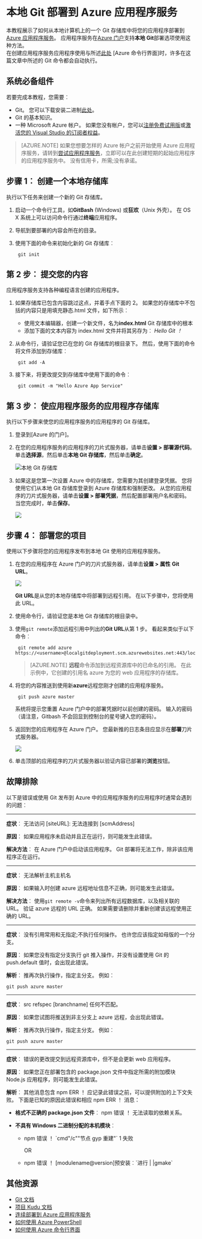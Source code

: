<properties
    pageTitle="本地 Git 部署到 Azure 应用程序服务"
    description="了解如何启用本地 Git 部署到 Azure 应用程序服务。"
    services="app-service"
    documentationCenter=""
    authors="dariagrigoriu"
    manager="wpickett"
    editor="mollybos"/>

<tags
    ms.service="app-service"
    ms.workload="na"
    ms.tgt_pltfrm="na"
    ms.devlang="na"
    ms.topic="article"
    ms.date="06/13/2016"
    ms.author="dariagrigoriu"/>
    
# <a name="local-git-deployment-to-azure-app-service"></a>本地 Git 部署到 Azure 应用程序服务

本教程展示了如何从本地计算机上的一个 Git 存储库中将您的应用程序部署到[Azure 应用程序服务]。 应用程序服务在[Azure 门户]支持**本地 Git**部署选项使用这种方法。  
在创建应用程序服务应用程序使用与所述[此处](app-service-web-get-started.md) [Azure 命令行界面]时，许多在这篇文章中所述的 Git 命令都会自动执行。

## <a name="prerequisites"></a>系统必备组件

若要完成本教程，您需要︰

- Git。 您可以下载安装二进制[此处](http://www.git-scm.com/downloads)。  
- Git 的基本知识。
- 一种 Microsoft Azure 帐户。 如果您没有帐户，您可以[注册免费试用版](https://azure.microsoft.com/pricing/free-trial)或[激活您的 Visual Studio 的订阅者权益](https://azure.microsoft.com/pricing/member-offers/msdn-benefits-details)。

>[AZURE.NOTE] 如果您想要怎样的 Azure 帐户之前开始使用 Azure 应用程序服务，请转到[尝试应用程序服务](http://go.microsoft.com/fwlink/?LinkId=523751)，立即可以在此创建短期的起始应用程序的应用程序服务中。 没有信用卡，所需;没有承诺。  

## <a name="Step1"></a>步骤 1︰ 创建一个本地存储库

执行以下任务来创建一个新的 Git 存储库。

1. 启动一个命令行工具，如**GitBash** (Windows) 或**狂欢**（Unix 外壳）。 在 OS X 系统上可以访问命令行通过**终端**应用程序。

2. 导航到要部署的内容会所在的目录。

3. 使用下面的命令来初始化新的 Git 存储库︰

        git init

## <a name="Step2"></a>第 2 步︰ 提交您的内容

应用程序服务支持各种编程语言创建的应用程序。 

1. 如果存储库已包含内容跳过这点，并着手点下面的 2。 如果您的存储库中不包括的内容只是用填充静态.html 文件，如下所示︰ 

    - 使用文本编辑器，创建一个新文件，名为**index.html** Git 存储库中的根本
    - 添加下面的文本内容为 index.html 文件并将其另存为︰ *Hello Git ！*
        
2. 从命令行，请验证您已在您的 Git 存储库的根目录下。 然后，使用下面的命令将文件添加到存储库︰

        git add -A 

4. 接下来，将更改提交到存储库中使用下面的命令︰

        git commit -m "Hello Azure App Service"

## <a name="Step3"></a>第 3 步︰ 使应用程序服务的应用程序存储库

执行以下步骤来使您的应用程序服务的应用程序的 Git 存储库。

1. 登录到[Azure 的门户]。

2. 在您的应用程序服务的应用程序的刀片式服务器，请单击**设置 > 部署源代码**。 单击**选择源**，然后单击**本地 Git 存储库**，然后单击**确定**。  

    ![本地 Git 存储库](./media/app-service-deploy-local-git/local_git_selection.png)

3. 如果这是您第一次设置 Azure 中的存储库，您需要为其创建登录凭据。 您将使用它们从本地 Git 存储库登录到 Azure 存储库和强制更改。 从您的应用程序的刀片式服务器，请单击**设置 > 部署凭据**，然后配置部署用户名和密码。 当您完成时，单击**保存**。

    ![](./media/app-service-deploy-local-git/deployment_credentials.png)

## <a name="Step4"></a>步骤 4︰ 部署您的项目

使用以下步骤将您的应用程序发布到本地 Git 使用的应用程序服务。

1. 在您的应用程序在 Azure 门户的刀片式服务器，请单击**设置 > 属性** **Git URL**。

    ![](./media/app-service-deploy-local-git/git_url.png)

    **Git URL**是从您的本地存储库中将部署到远程引用。 在以下步骤中，您将使用此 URL。

2. 使用命令行，请验证您是本地 Git 存储库的根目录中。

3. 使用`git remote`添加远程引用中列出的**Git URL**从第 1 步。 看起来类似于以下命令︰

        git remote add azure https://<username>@localgitdeployment.scm.azurewebsites.net:443/localgitdeployment.git         
    > [AZURE.NOTE] **远程**命令添加到远程资源库中的已命名的引用。 在此示例中，它创建的引用名 azure 为您的 web 应用程序的存储库。

4. 将您的内容推送到使用新**azure**远程您刚才创建的应用程序服务。

        git push azure master

    系统将提示您重置 Azure 门户中的部署凭据时以前创建的密码。 输入的密码 （请注意，Gitbash 不会回显到控制台的星号键入您的密码）。 
       
5. 返回到您的应用程序在 Azure 门户。 您最新推的日志条目应显示在**部署**刀片式服务器。 

    ![](./media/app-service-deploy-local-git/deployment_history.png)

6. 单击顶部的应用程序的刀片式服务器以验证内容已部署的**浏览**按钮。 
    
## <a name="Step5"></a>故障排除

以下是错误或使用 Git 发布到 Azure 中的应用程序服务的应用程序时通常会遇到的问题︰

****

**症状**︰ 无法访问 [siteURL]: 无法连接到 [scmAddress]

**原因**︰ 如果应用程序未启动并且正在运行，则可能发生此错误。

**解决方法**︰ 在 Azure 门户中启动该应用程序。 Git 部署将无法工作，除非该应用程序正在运行。 


****

**症状**︰ 无法解析主机主机名

**原因**︰ 如果输入时创建 azure 远程地址信息不正确，则可能发生此错误。

**解决方法**︰ 使用`git remote -v`命令来列出所有远程数据库，以及相关联的 URL。 验证 azure 远程的 URL 正确。 如果需要请删除并重新创建该远程使用正确的 URL。

****

**症状**︰ 没有引用常用和无指定;不执行任何操作。 也许您应该指定如母版的一个分支。

**原因**︰ 如果您没有指定分支执行 git 推入操作，并没有设置使用 Git 的 push.default 值时，会出现此错误。

**解析**︰ 推再次执行操作，指定主分支。 例如︰

    git push azure master

****

**症状**︰ src refspec [branchname] 任何不匹配。

**原因**︰ 如果您试图将推送到非主分支上 azure 远程，会出现此错误。

**解析**︰ 推再次执行操作，指定主分支。 例如︰

    git push azure master

****

**症状**︰ 错误的更改提交到远程资源库中，但不是会更新 web 应用程序。

**原因**︰ 如果您正在部署包含的 package.json 文件中指定所需的附加模块 Node.js 应用程序，则可能发生此错误。

**解析**︰ 其他消息包含 npm ERR ！ 应记录此错误之前，可以提供附加的上下文失败。 下面是已知的原因此错误和相应 npm ERR ！ 消息：

* **格式不正确的 package.json 文件**︰ npm 错误 ！ 无法读取的依赖关系。

* **不具有 Windows 二进制分配的本机模块**︰

    * npm 错误 ！ \`cmd"/c""节点 gyp 重建"\` 1 失败

        OR

    * npm 错误 ！ [modulename@version]预安装︰\`进行 | |gmake\`


## <a name="additional-resources"></a>其他资源

* [Git 文档](http://git-scm.com/documentation)
* [项目 Kudu 文档](https://github.com/projectkudu/kudu/wiki)
* [连续部署到 Azure 应用程序服务](app-service-continuous-deployment.md)
* [如何使用 Azure PowerShell](../powershell-install-configure.md)
* [如何使用 Azure 命令行界面](../xplat-cli-install.md)

[Azure 应用程序服务]: https://azure.microsoft.com/documentation/articles/app-service-changes-existing-services/
[Azure Developer Center]: http://www.windowsazure.com/en-us/develop/overview/
[Azure 门户]: https://portal.azure.com
[Git website]: http://git-scm.com
[Installing Git]: http://git-scm.com/book/en/Getting-Started-Installing-Git
[Azure 的命令行界面]: https://azure.microsoft.com/en-us/documentation/articles/xplat-cli-azure-resource-manager/

[Using Git with CodePlex]: http://codeplex.codeplex.com/wikipage?title=Using%20Git%20with%20CodePlex&referringTitle=Source%20control%20clients&ProjectName=codeplex
[Quick Start - Mercurial]: http://mercurial.selenic.com/wiki/QuickStart
